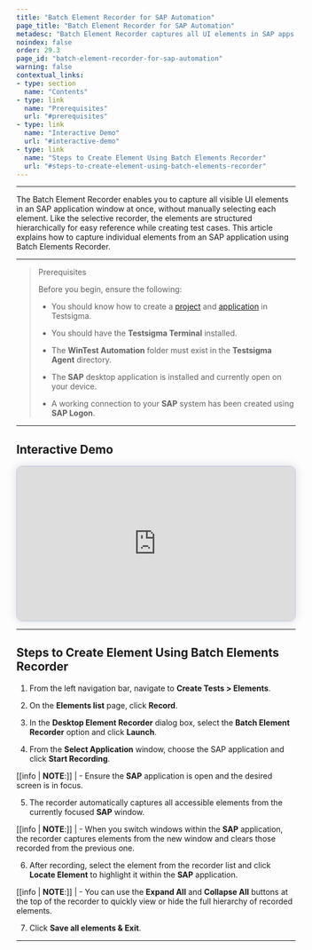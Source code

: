```yaml
---
title: "Batch Element Recorder for SAP Automation"
page_title: "Batch Element Recorder for SAP Automation"
metadesc: "Batch Element Recorder captures all UI elements in SAP apps window at once and displays them in a tree structure. This article explains how to use it."
noindex: false
order: 29.3
page_id: "batch-element-recorder-for-sap-automation"
warning: false
contextual_links:
- type: section
  name: "Contents"
- type: link
  name: "Prerequisites"
  url: "#prerequisites"
- type: link
  name: "Interactive Demo"
  url: "#interactive-demo"
- type: link
  name: "Steps to Create Element Using Batch Elements Recorder"
  url: "#steps-to-create-element-using-batch-elements-recorder"
---
```


---

The Batch Element Recorder enables you to capture all visible UI elements in an SAP application window at once, without manually selecting each element. Like the selective recorder, the elements are structured hierarchically for easy reference while creating test cases. This article explains how to capture individual elements from an SAP application using Batch Elements Recorder. 

---

> <p id="prerequisites">Prerequisites</p>
> 
> Before you begin, ensure the following:
> 
>  - You should know how to create a [project](https://testsigma.com/docs/projects/overview/) and [application](https://testsigma.com/docs/projects/applications/) in Testsigma.
> 
> - You should have the **Testsigma Terminal** installed.
> 
> - The **WinTest Automation** folder must exist in the **Testsigma Agent** directory. 
> 
> - The **SAP** desktop application is installed and currently open on your device. 
> 
> - A working connection to your **SAP** system has been created using **SAP Logon**.

---

## **Interactive Demo**

<div>
  <script async src="https://js.storylane.io/js/v2/storylane.js"></script>
  <div class="sl-embed" style="position:relative;padding-bottom:calc(50.57% + 25px);width:100%;height:0;transform:scale(1)">
    <iframe loading="lazy" class="sl-demo" src="https://app.storylane.io/demo/uzladc3pqr1g?embed=inline" name="sl-embed" allow="fullscreen" allowfullscreen style="position:absolute;top:0;left:0;width:100%!important;height:100%!important;border:1px solid rgba(63,95,172,0.35);box-shadow: 0px 0px 18px rgba(26, 19, 72, 0.15);border-radius:10px;box-sizing:border-box;"></iframe>
  </div>
</div>

---

## **Steps to Create Element Using Batch Elements Recorder**

1. From the left navigation bar, navigate to **Create Tests > Elements**. 

2. On the **Elements list** page, click **Record**.

3. In the **Desktop Element Recorder** dialog box, select the **Batch Element Recorder** option and click **Launch**.

4. From the **Select Application** window, choose the SAP application and click **Start Recording**.

[[info | **NOTE**:]]
| - Ensure the **SAP** application is open and the desired screen is in focus.

5. The recorder automatically captures all accessible elements from the currently focused **SAP** window.

[[info | **NOTE**:]]
| - When you switch windows within the **SAP** application, the recorder captures elements from the new window and clears those recorded from the previous one.

6. After recording, select the element from the recorder list and click **Locate Element** to highlight it within the **SAP** application.

[[info | **NOTE**:]]
| - You can use the **Expand All** and **Collapse All** buttons at the top of the recorder to quickly view or hide the full hierarchy of recorded elements. 

7. Click **Save all elements & Exit**.

---